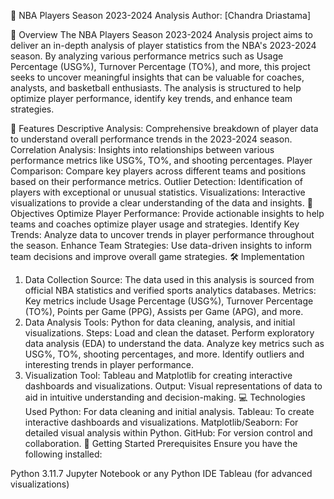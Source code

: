 🏀 NBA Players Season 2023-2024 Analysis
Author: [Chandra Driastama]

📝 Overview
The NBA Players Season 2023-2024 Analysis project aims to deliver an in-depth analysis of player statistics from the NBA's 2023-2024 season. By analyzing various performance metrics such as Usage Percentage (USG%), Turnover Percentage (TO%), and more, this project seeks to uncover meaningful insights that can be valuable for coaches, analysts, and basketball enthusiasts. The analysis is structured to help optimize player performance, identify key trends, and enhance team strategies.

🌟 Features
Descriptive Analysis: Comprehensive breakdown of player data to understand overall performance trends in the 2023-2024 season.
Correlation Analysis: Insights into relationships between various performance metrics like USG%, TO%, and shooting percentages.
Player Comparison: Compare key players across different teams and positions based on their performance metrics.
Outlier Detection: Identification of players with exceptional or unusual statistics.
Visualizations: Interactive visualizations to provide a clear understanding of the data and insights.
🎯 Objectives
Optimize Player Performance: Provide actionable insights to help teams and coaches optimize player usage and strategies.
Identify Key Trends: Analyze data to uncover trends in player performance throughout the season.
Enhance Team Strategies: Use data-driven insights to inform team decisions and improve overall game strategies.
🛠 Implementation
1. Data Collection
Source: The data used in this analysis is sourced from official NBA statistics and verified sports analytics databases.
Metrics: Key metrics include Usage Percentage (USG%), Turnover Percentage (TO%), Points per Game (PPG), Assists per Game (APG), and more.
2. Data Analysis
Tools: Python for data cleaning, analysis, and initial visualizations.
Steps:
Load and clean the dataset.
Perform exploratory data analysis (EDA) to understand the data.
Analyze key metrics such as USG%, TO%, shooting percentages, and more.
Identify outliers and interesting trends in player performance.
3. Visualization
Tool: Tableau and Matplotlib for creating interactive dashboards and visualizations.
Output: Visual representations of data to aid in intuitive understanding and decision-making.
💻 Technologies Used
Python: For data cleaning and initial analysis.
Tableau: To create interactive dashboards and visualizations.
Matplotlib/Seaborn: For detailed visual analysis within Python.
GitHub: For version control and collaboration.
🏁 Getting Started
Prerequisites
Ensure you have the following installed:

Python 3.11.7
Jupyter Notebook or any Python IDE
Tableau (for advanced visualizations)
